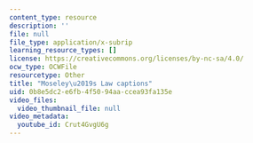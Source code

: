 ```yaml
---
content_type: resource
description: ''
file: null
file_type: application/x-subrip
learning_resource_types: []
license: https://creativecommons.org/licenses/by-nc-sa/4.0/
ocw_type: OCWFile
resourcetype: Other
title: "Moseley\u2019s Law captions"
uid: 0b8e5dc2-e6fb-4f50-94aa-ccea93fa135e
video_files:
  video_thumbnail_file: null
video_metadata:
  youtube_id: Crut4GvgU6g
---
```


